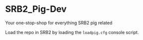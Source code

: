 # SRB2_Pig-Dev
 Your one-stop-shop for everything SRB2 pig related
 
 Load the repo in SRB2 by loading the `loadpig.cfg` console script.
